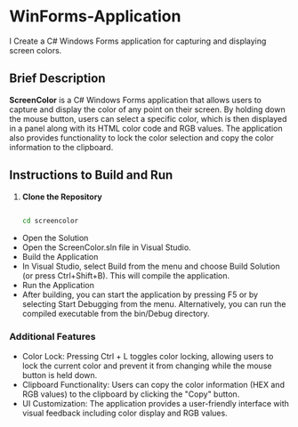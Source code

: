 # WinForms-Application
I Create a C# Windows Forms application for capturing and displaying screen colors.

## Brief Description

**ScreenColor** is a C# Windows Forms application that allows users to capture and display the color of any point on their screen. 
By holding down the mouse button, users can select a specific color, which is then displayed in a panel along with its HTML color code and RGB values. 
The application also provides functionality to lock the color selection and copy the color information to the clipboard.

## Instructions to Build and Run

1. **Clone the Repository**

   ```bash
 
   cd screencolor
- Open the Solution
- Open the ScreenColor.sln file in Visual Studio.
- Build the Application
- In Visual Studio, select Build from the menu and choose Build Solution (or press Ctrl+Shift+B). This will compile the application.
- Run the Application
- After building, you can start the application by pressing F5 or by selecting Start Debugging from the menu. Alternatively, you can run the compiled executable from the bin/Debug directory.

### Additional Features
- Color Lock: Pressing Ctrl + L toggles color locking, allowing users to lock the current color and prevent it from changing while the mouse button is held down.
- Clipboard Functionality: Users can copy the color information (HEX and RGB values) to the clipboard by clicking the "Copy" button.
- UI Customization: The application provides a user-friendly interface with visual feedback including color display and RGB values.
